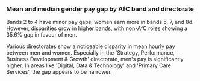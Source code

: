 ### Mean and median gender pay gap by AfC band and directorate

Bands 2 to 4 have minor pay gaps; women earn more in bands 5, 7, and 8d. However, 
disparities grow in higher bands, with non-AfC roles showing a 35.6% gap in favour of men.

Various directorates show a noticeable disparity in mean hourly pay between men and women. Especially in the 'Strategy, Performance, Business Development & Growth' directorate, men's pay is significantly higher. In areas like 'Digital, Data & Technology' and 'Primary Care Services', the gap appears to be narrower.
